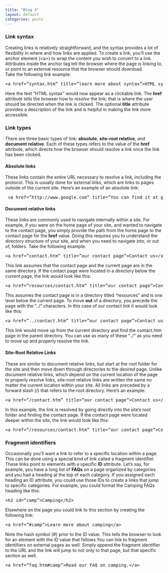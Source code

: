 ```yaml
---
title: "Blog 3"
layout: default
categories: posts
---
```

<h3>Link syntax</h3>
          <p>Creating links is relatively straightforward, and the syntax
            provides a lot of flexibility in where and how links are applied. To
            create a link, you&rsquo;ll use the anchor element (&lt;a&gt;) to
            wrap the content you wish to convert to a link.&nbsp; Attributes
            inside the anchor tag tell the browser where the page is linking to,
            or point to an external resource that the browser should
            download.<br>
            Take the following link example:</p>
          <pre>&lt;a href=&rdquo;syntax.htm&rdquo; title=&rdquo;learn more about syntax&rdquo;&gt;HTML syntax&lt;/a&gt;</pre>
          <p>
            Here the text &ldquo;HTML syntax&rdquo; would now appear as a
            clickable link. The <b>href</b> attribute tells the browser how to
            <em>resolve</em> the link; that is where the user should be directed
            when the link is clicked. The optional <b>title</b> attribute
            provides a description of the link and is helpful in making the link
            more accessible.
          </p>
          <h3>Link types</h3>
          <p>There are three basic types of link: <b>absolute</b>,
            <b>site-root relative</b>, and <b>document relative</b>. Each of
            these types refers to the value of the <b>href</b> attribute, which
            directs how the browser should resolve a link once the link has been
            clicked.</p>
          <h4>Absolute links</h4>
          <p>These links contain the entire URL necessary to resolve a link,
            including the protocol. This is usually done for external links,
            which are links to pages outside of the current site. Here&rsquo;s
            an example of an absolute link:</p>
          <pre> &lt;a href=&rdquo;http://www.google.com&rdquo; title=&rdquo;You can find it at google.com!&rdquo;&gt;google.com&lt;/a&gt;</pre>
          <h4>Document relative links</h4>
          <p>These links are commonly used to navigate internally within a site.
            For example, if you were on the home page of your site, and wanted
            to navigate to the contact page, you simply provide the path from
            the home page to the contact page for the <b>href</b> value. Doing
            this requires you to understand the directory structure of your
            site, and when you need to navigate into, or out of, folders. Take
            the following example:</p>
          <pre>&lt;a href=&rdquo;contact.htm&rdquo; title=&rdquo;our contact page&rdquo;&gt;Contact us&lt;/a&gt;</pre>
          <p>This link assumes that the contact page and the current page are in
            the same directory. If the contact page were located in a directory
            below the current page, the link would look like this:</p>
          <pre>&lt;a href=&rdquo;resources/contact.htm&rdquo; title=&rdquo;our contact page&rdquo;&gt;Contact us&lt;/a&gt;</pre>
          <p>This assumes the contact page is in a directory titled
            &ldquo;resources&rdquo; and is one level below the current page. To
            move <b>out</b> of a directory, you precede the page with the
            &ldquo;../&rdquo; characters. In this case of our contact link it
            would look like this:</p>
          <pre>&lt;a href=&rdquo;../contact.htm&rdquo; title=&rdquo;our contact page&rdquo;&gt;Contact us&lt;/a&gt;</pre>
          <p>This link would move up from the current directory and find the
            contact.htm page in the parent directory. You can use as many of
            these &ldquo;../&rdquo; as you need to move up and properly resolve
            the link.</p>
          <h4>Site-Root Relative Links</h4>
          <p>
            These are similar to document relative links, but start at the root
            folder for the site and then move down through directories to the
            desired page. Unlike document relative links, which depend on the
            current location of the page to properly resolve links, site-root
            relative links are written the same no matter the current location
            within your site. All links are preceded by a forward slash (/) that
            refers to the root directory. Here&rsquo;s an example:
          </p>
          <pre>
&lt;a href=&rdquo;/contact.htm&rdquo; title=&rdquo;our contact page&rdquo;&gt;Contact us&lt;/a&gt;</pre
          >
          <p>
            In this example, the link is resolved by going directly into the
            site&rsquo;s root folder and finding the contact page. If the
            contact page were located deeper within the site, the link would
            look like this:
          </p>
          <pre>&lt;a href=&rdquo;/resources/contact.htm&rdquo; title=&rdquo;our contact page&rdquo;&gt;Contact us&lt;/a&gt;</pre>
          <h3>Fragment identifiers</h3>
          <p>Occasionally you&rsquo;ll want a link to refer to a specific
            location within a page. This can be done using a special kind of
            link called a fragment identifier. These links point to elements
            with a specific <b>ID</b> attribute. Let&rsquo;s say, for example,
            you have a long list of <b>FAQs</b> on a page organized by
            categories and you had a heading at the top of each category. If you
            assigned each heading an ID attribute, you could use those IDs to
            create a links that jump to specific categories. For example, you
            could format the Camping FAQs heading like this:</p>
          <pre>&lt;h2 id=&rdquo;camp&rdquo;&gt;Camping&lt;/h2&gt;</pre>
          <p>Elsewhere on the page you could link to this section by creating the
            following link:</p>
          <pre>&lt;a href=&rdquo;#camp&rdquo;&gt;Learn more about camping&lt;/a&gt;</pre>
          <p>Note the hash symbol (#) prior to the ID value. This tells the
            browser to look for an element with the ID value that follows.You
            can link to fragment identifiers on external pages as well. Simply
            append the fragment identifier to the URL and the link will jump to
            not only to that page, but that specific section as well.</p>
          <pre>&lt;a href=&rdquo;faq.htm#camp&rdquo;&gt;Read our FAQ on camping.&lt;/a&gt;</pre>
